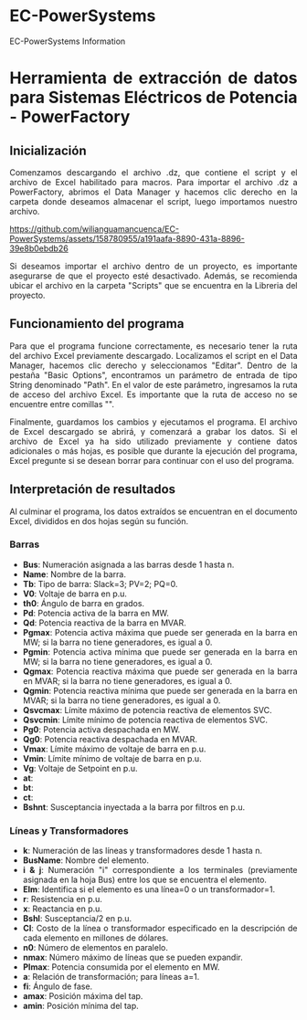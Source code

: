 # EC-PowerSystems
EC-PowerSystems Information

<div style="text-align: justify">

# Herramienta de extracción de datos para Sistemas Eléctricos de Potencia - PowerFactory

## Inicialización

Comenzamos descargando el archivo .dz, que contiene el script y el archivo de Excel habilitado para macros. Para importar el archivo .dz a PowerFactory, abrimos el Data Manager y hacemos clic derecho en la carpeta donde deseamos almacenar el script, luego importamos nuestro archivo.



https://github.com/wilianguamancuenca/EC-PowerSystems/assets/158780955/a191aafa-8890-431a-8896-39e8b0ebdb26



Si deseamos importar el archivo dentro de un proyecto, es importante asegurarse de que el proyecto esté desactivado. Además, se recomienda ubicar el archivo en la carpeta "Scripts" que se encuentra en la Libreria del proyecto.

## Funcionamiento del programa

Para que el programa funcione correctamente, es necesario tener la ruta del archivo Excel previamente descargado. Localizamos el script en el Data Manager, hacemos clic derecho y seleccionamos "Editar". Dentro de la pestaña "Basic Options", encontramos un parámetro de entrada de tipo String denominado "Path". En el valor de este parámetro, ingresamos la ruta de acceso del archivo Excel. Es importante que la ruta de acceso no se encuentre entre comillas "".

Finalmente, guardamos los cambios y ejecutamos el programa. El archivo de Excel descargado se abrirá, y comenzará a grabar los datos. Si el archivo de Excel ya ha sido utilizado previamente y contiene datos adicionales o más hojas, es posible que durante la ejecución del programa, Excel pregunte si se desean borrar para continuar con el uso del programa.

## Interpretación de resultados

Al culminar el programa, los datos extraídos se encuentran en el documento Excel, divididos en dos hojas según su función.

### Barras

- **Bus**: Numeración asignada a las barras desde 1 hasta n.
- **Name**: Nombre de la barra.
- **Tb**: Tipo de barra: Slack=3; PV=2; PQ=0.
- **V0**: Voltaje de barra en p.u.
- **th0**: Ángulo de barra en grados.
- **Pd**: Potencia activa de la barra en MW.
- **Qd**: Potencia reactiva de la barra en MVAR.
- **Pgmax**: Potencia activa máxima que puede ser generada en la barra en MW; si la barra no tiene generadores, es igual a 0.
- **Pgmin**: Potencia activa mínima que puede ser generada en la barra en MW; si la barra no tiene generadores, es igual a 0.
- **Qgmax**: Potencia reactiva máxima que puede ser generada en la barra en MVAR; si la barra no tiene generadores, es igual a 0.
- **Qgmin**: Potencia reactiva mínima que puede ser generada en la barra en MVAR; si la barra no tiene generadores, es igual a 0.
- **Qsvcmax**: Límite máximo de potencia reactiva de elementos SVC.
- **Qsvcmin**: Límite mínimo de potencia reactiva de elementos SVC.
- **Pg0**: Potencia activa despachada en MW.
- **Qg0**: Potencia reactiva despachada en MVAR.
- **Vmax**: Límite máximo de voltaje de barra en p.u.
- **Vmin**: Límite mínimo de voltaje de barra en p.u.
- **Vg**: Voltaje de Setpoint en p.u.
- **at**: 
- **bt**: 
- **ct**:
- **Bshnt**: Susceptancia inyectada a la barra por filtros en p.u.

### Líneas y Transformadores

- **k**: Numeración de las líneas y transformadores desde 1 hasta n.
- **BusName**: Nombre del elemento.
- **i & j**: Numeración "i" correspondiente a los terminales (previamente asignada en la hoja Bus) entre los que se encuentra el elemento.
- **Elm**: Identifica si el elemento es una línea=0 o un transformador=1.
- **r**: Resistencia en p.u.
- **x**: Reactancia en p.u.
- **Bshl**: Susceptancia/2 en p.u.
- **Cl**: Costo de la línea o transformador especificado en la descripción de cada elemento en millones de dólares.
- **n0**: Número de elementos en paralelo.
- **nmax**: Número máximo de líneas que se pueden expandir.
- **Plmax**: Potencia consumida por el elemento en MW.
- **a**: Relación de transformación; para líneas a=1.
- **fi**: Ángulo de fase.
- **amax**: Posición máxima del tap.
- **amin**: Posición mínima del tap.

